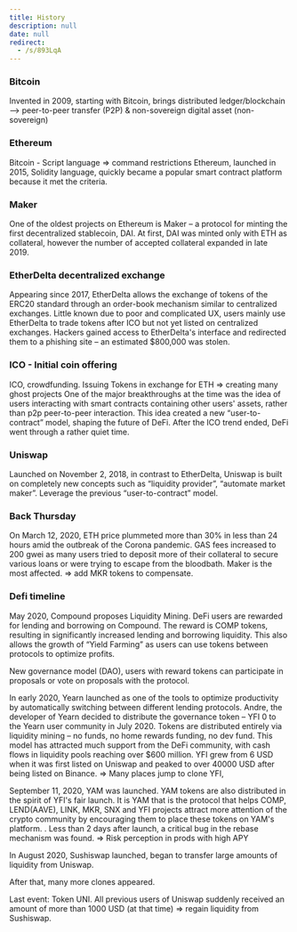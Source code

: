 ```yaml
---
title: History
description: null
date: null
redirect:
  - /s/893LqA
---
```


### Bitcoin

Invented in 2009, starting with Bitcoin, brings distributed ledger/blockchain --> peer-to-peer transfer (P2P) & non-sovereign digital asset (non-sovereign)

### Ethereum

Bitcoin - Script language => command restrictions Ethereum, launched in 2015, Solidity language, quickly became a popular smart contract platform because it met the criteria.

### Maker

One of the oldest projects on Ethereum is Maker – a protocol for minting the first decentralized stablecoin, DAI. At first, DAI was minted only with ETH as collateral, however the number of accepted collateral expanded in late 2019.

### EtherDelta decentralized exchange

Appearing since 2017, EtherDelta allows the exchange of tokens of the ERC20 standard through an order-book mechanism similar to centralized exchanges. Little known due to poor and complicated UX, users mainly use EtherDelta to trade tokens after ICO but not yet listed on centralized exchanges. Hackers gained access to EtherDelta's interface and redirected them to a phishing site – an estimated $800,000 was stolen.

### ICO - Initial coin offering

ICO, crowdfunding. Issuing Tokens in exchange for ETH => creating many ghost projects One of the major breakthroughs at the time was the idea of ​​users interacting with smart contracts containing other users' assets, rather than p2p peer-to-peer interaction. This idea created a new “user-to-contract” model, shaping the future of DeFi. After the ICO trend ended, DeFi went through a rather quiet time.

### Uniswap

Launched on November 2, 2018, in contrast to EtherDelta, Uniswap is built on completely new concepts such as “liquidity provider”, “automate market maker”. Leverage the previous “user-to-contract” model.

### Back Thursday

On March 12, 2020, ETH price plummeted more than 30% in less than 24 hours amid the outbreak of the Corona pandemic. GAS fees increased to 200 gwei as many users tried to deposit more of their collateral to secure various loans or were trying to escape from the bloodbath. Maker is the most affected. => add MKR tokens to compensate.

### Defi timeline

May 2020, Compound proposes Liquidity Mining. DeFi users are rewarded for lending and borrowing on Compound. The reward is COMP tokens, resulting in significantly increased lending and borrowing liquidity. This also allows the growth of “Yield Farming” as users can use tokens between protocols to optimize profits.

New governance model (DAO), users with reward tokens can participate in proposals or vote on proposals with the protocol.

In early 2020, Yearn launched as one of the tools to optimize productivity by automatically switching between different lending protocols. Andre, the developer of Yearn decided to distribute the governance token – YFI 0 to the Yearn user community in July 2020. Tokens are distributed entirely via liquidity mining – no funds, no home rewards funding, no dev fund. This model has attracted much support from the DeFi community, with cash flows in liquidity pools reaching over $600 million. YFI grew from 6 USD when it was first listed on Uniswap and peaked to over 40000 USD after being listed on Binance. => Many places jump to clone YFI,

September 11, 2020, YAM was launched. YAM tokens are also distributed in the spirit of YFI's fair launch. It is YAM that is the protocol that helps COMP, LEND(AAVE), LINK, MKR, SNX and YFI projects attract more attention of the crypto community by encouraging them to place these tokens on YAM's platform. . Less than 2 days after launch, a critical bug in the rebase mechanism was found. => Risk perception in prods with high APY

In August 2020, Sushiswap launched, began to transfer large amounts of liquidity from Uniswap.

After that, many more clones appeared.

Last event: Token UNI. All previous users of Uniswap suddenly received an amount of more than 1000 USD (at that time) => regain liquidity from Sushiswap.
